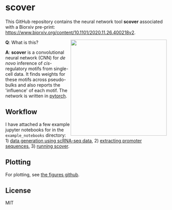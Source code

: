 # scover 

This GitHub repository contains the neural network tool **scover** associated with a Biorxiv pre-print: https://www.biorxiv.org/content/10.1101/2020.11.26.400218v2.

<img src="https://github.com/jacobhepkema/scover/raw/master/scover_logo.png" width=300 align=right>

__Q__: What is this? 

__A__: __scover__ is a convolutional neural network (CNN) for *de novo* inference of *cis*-regulatory motifs from single-cell data. 
It finds weights for these motifs across pseudo-bulks and also reports the 'influence' of each motif. The network is written in 
[pytorch](https://pytorch.org/).

## Workflow

I have attached a few example jupyter notebooks for in the `example_notebooks` directory: 1) [data generation using scRNA-seq data](https://github.com/jacobhepkema/scover/blob/master/example_notebooks/01_pool_dataset.ipynb), 2) [extracting promoter sequences](https://github.com/jacobhepkema/scover/blob/master/example_notebooks/02_get_sequences.ipynb), 3) [running scover](https://github.com/jacobhepkema/scover/blob/master/example_notebooks/03_run_scover.ipynb).

## Plotting

For plotting, see [the figures github](https://github.com/jacobhepkema/scoverplots).

## License
MIT

